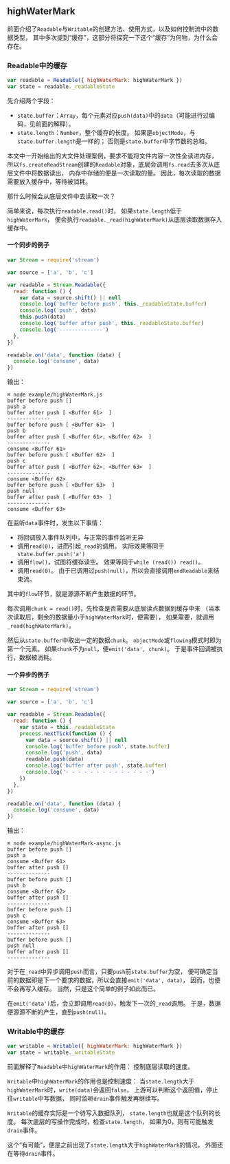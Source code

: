 ## highWaterMark
前面介绍了`Readable`与`Writable`的创建方法、使用方式，以及如何控制流中的数据类型，
其中多次提到“缓存”，这部分将探究一下这个“缓存”为何物，为什么会存在。

### Readable中的缓存
```js
var readable = Readable({ highWaterMark: highWaterMark })
var state = readable._readableState

```

先介绍两个字段：
* `state.buffer`：`Array`，每个元素对应`push(data)`中的`data`（可能进行过编码，见前面的解释）。
* `state.length`：`Number`，整个缓存的长度。
  如果是`objectMode`，与`state.buffer.length`是一样的；
  否则是`state.buffer`中字节数的总和。

本文中一开始给出的大文件处理案例，要求不能将文件内容一次性全读进内存，
所以`fs.createReadStream`创建的`Readable`对象，底层会调用`fs.read`去多次从底层文件中将数据读出，
内存中存储的便是一次读取的量。
因此，每次读取的数据需要放入缓存中，等待被消耗。

那什么时候会从底层文件中去读取一次？

简单来说，每次执行`readable.read()`时，
如果`state.length`低于`highWaterMark`，
便会执行`readable._read(highWaterMark)`从底层读取数据存入缓存中。

#### 一个同步的例子

```js
var Stream = require('stream')

var source = ['a', 'b', 'c']

var readable = Stream.Readable({
  read: function () {
    var data = source.shift() || null
    console.log('buffer before push', this._readableState.buffer)
    console.log('push', data)
    this.push(data)
    console.log('buffer after push', this._readableState.buffer)
    console.log('--------------')
  },
})

readable.on('data', function (data) {
  console.log('consume', data)
})

```

输出：

```
⌘ node example/highWaterMark.js
buffer before push []
push a
buffer after push [ <Buffer 61>  ]
--------------
buffer before push [ <Buffer 61>  ]
push b
buffer after push [ <Buffer 61>, <Buffer 62>  ]
--------------
consume <Buffer 61>
buffer before push [ <Buffer 62>  ]
push c
buffer after push [ <Buffer 62>, <Buffer 63>  ]
--------------
consume <Buffer 62>
buffer before push [ <Buffer 63>  ]
push null
buffer after push [ <Buffer 63>  ]
--------------
consume <Buffer 63>

```

在监听`data`事件时，发生以下事情：
* 将回调放入事件队列中，与正常的事件监听无异
* 调用`read(0)`，进而引起`_read`的调用。
  实际效果等同于`state.buffer.push('a')`
* 调用`flow()`，试图将缓存读空。
  效果等同于`while (read()) read()`。
* 调用`read(0)`。
  由于已调用过`push(null)`，所以会直接调用`endReadable`来结束流。

其中的`flow`环节，就是源源不断产生数据的环节。

每次调用`chunk = read()`时，先检查是否需要从底层读点数据到缓存中来
（当本次读取后，剩余的数据量小于`highWaterMark`时，便需要），
如果需要，就调用`_read(highWaterMark)`。

然后从`state.buffer`中取出一定的数据`chunk`。
`objectMode`或`flowing`模式时即为第一个元素。
如果`chunk`不为`null`，便`emit('data', chunk)`。
于是事件回调被执行，数据被消耗。

#### 一个异步的例子

```js
var Stream = require('stream')

var source = ['a', 'b', 'c']

var readable = Stream.Readable({
  read: function () {
    var state = this._readableState
    process.nextTick(function () {
      var data = source.shift() || null
      console.log('buffer before push', state.buffer)
      console.log('push', data)
      readable.push(data)
      console.log('buffer after push', state.buffer)
      console.log('- - - - - - - - - - - - - -')
    })
  },
})

readable.on('data', function (data) {
  console.log('consume', data)
})

```

输出：

```
⌘ node example/highWaterMark-async.js
buffer before push []
push a
consume <Buffer 61>
buffer after push []
--------------
buffer before push []
push b
consume <Buffer 62>
buffer after push []
--------------
buffer before push []
push c
consume <Buffer 63>
buffer after push []
--------------
buffer before push []
push null
buffer after push []
--------------

```

对于在`_read`中异步调用`push`而言，只要`push`前`state.buffer`为空，
便可确定当前的数据即是下一个要求的数据，所以会直接`emit('data', data)`，
因而，也便不会再写入缓存。
当然，只是这个简单的例子如此而已。

在`emit('data')`后，会立即调用`read(0)`，触发下一次的`_read`调用。
于是，数据便源源不断的产生，直到`push(null)`。

### Writable中的缓存
```js
var writable = Writable({ highWaterMark: highWaterMark })
var state = writable._writableState

```

前面解释了`Readable`中`highWaterMark`的作用：
控制底层读取的速度。

`Writable`中`highWaterMark`的作用也是控制速度：
当`state.length`大于`highWaterMark`时，`write(data)`会返回`false`，
上游可以判断这个返回值，停止往`writable`中写数据，
同时监听`drain`事件触发再继续写。

`Writable`的缓存实际是一个待写入数据队列，
`state.length`也就是这个队列的长度。
每次底层的写操作完成时，检查`state.length`，
如果为0，则有可能触发`drain`事件。

这个“有可能”，便是之前出现了`state.length`大于`highWaterMark`的情况，
外面还在等待`drain`事件。

